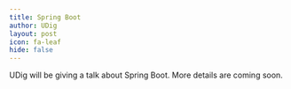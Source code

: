 ```yaml
---
title: Spring Boot
author: UDig
layout: post
icon: fa-leaf
hide: false
---
```

UDig will be giving a talk about Spring Boot. More details are coming soon.
